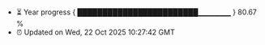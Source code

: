 - ⏳ Year progress { ████████████████████████▁▁▁▁▁▁ } 80.67 %
- ⏰ Updated on Wed, 22 Oct 2025 10:27:42 GMT

